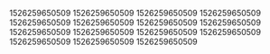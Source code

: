 1526259650509
1526259650509
1526259650509
1526259650509
1526259650509
1526259650509
1526259650509
1526259650509
1526259650509
1526259650509
1526259650509
1526259650509
1526259650509
1526259650509
1526259650509